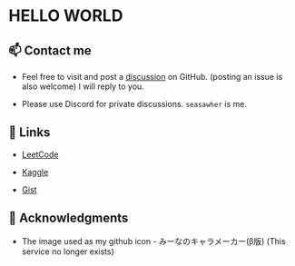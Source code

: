# HELLO WORLD

## 📫 Contact me

* Feel free to visit and post a [discussion](https://github.com/Seasawher/Seasawher/discussions) on GitHub. (posting an issue is also welcome) I will reply to you. 

* Please use Discord for private discussions. `seasawher` is me.

## 🔗 Links

* [LeetCode](https://leetcode.com/Seasawher/)

* [Kaggle](https://www.kaggle.com/seasawher)

* [Gist](https://gist.github.com/Seasawher)

## 🙇 Acknowledgments

* The image used as my github icon - みーなのキャラメーカー(β版) (This service no longer exists)
